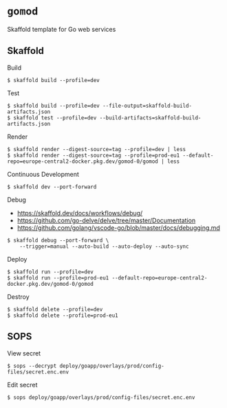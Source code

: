 # `gomod`

Skaffold template for Go web services

## Skaffold

Build

```shell
$ skaffold build --profile=dev
```

Test

```shell
$ skaffold build --profile=dev --file-output=skaffold-build-artifacts.json
$ skaffold test --profile=dev --build-artifacts=skaffold-build-artifacts.json
```

Render

```shell
$ skaffold render --digest-source=tag --profile=dev | less
$ skaffold render --digest-source=tag --profile=prod-eu1 --default-repo=europe-central2-docker.pkg.dev/gomod-0/gomod | less
```

Continuous Development

```shell
$ skaffold dev --port-forward
```

Debug

- https://skaffold.dev/docs/workflows/debug/
- https://github.com/go-delve/delve/tree/master/Documentation
- https://github.com/golang/vscode-go/blob/master/docs/debugging.md

```shell
$ skaffold debug --port-forward \
    --trigger=manual --auto-build --auto-deploy --auto-sync
```

Deploy

```shell
$ skaffold run --profile=dev
$ skaffold run --profile=prod-eu1 --default-repo=europe-central2-docker.pkg.dev/gomod-0/gomod
```

Destroy

```shell
$ skaffold delete --profile=dev
$ skaffold delete --profile=prod-eu1
```

## SOPS

View secret

```shell
$ sops --decrypt deploy/goapp/overlays/prod/config-files/secret.enc.env
```

Edit secret

```shell
$ sops deploy/goapp/overlays/prod/config-files/secret.enc.env
```

